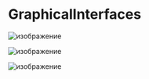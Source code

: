 # GraphicalInterfaces

![изображение](https://github.com/MixanBac/GraphicalInterfaces/assets/70959898/10934f14-bd57-44dc-9f48-acff968f268c)

![изображение](https://github.com/MixanBac/GraphicalInterfaces/assets/70959898/f41169cd-2592-45ee-a16b-57d0dae7cf74)

![изображение](https://github.com/MixanBac/GraphicalInterfaces/assets/70959898/ba47ade9-2990-458e-a2b7-0af0c87bab7a)
